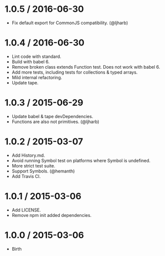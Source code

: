 1.0.5 / 2016-06-30
==================

  * Fix default export for CommonJS compatibility. (@ljharb)

1.0.4 / 2016-06-30
==================

  * Lint code with standard.
  * Build with babel 6.
  * Remove broken class extends Function test. Does not work with babel 6.
  * Add more tests, including tests for collections & typed arrays.
  * Mild internal refactoring.
  * Update tape.

1.0.3 / 2015-06-29
==================

  * Update babel & tape devDependencies.
  * Functions are also not primitives. (@ljharb)

1.0.2 / 2015-03-07
==================

  * Add History.md.
  * Avoid running Symbol test on platforms where Symbol is undefined.
  * More strict test suite.
  * Support Symbols. (@hemanth)
  * Add Travis CI.

1.0.1 / 2015-03-06
==================

  * Add LICENSE.
  * Remove npm init added dependencies.

1.0.0 / 2015-03-06
==================

  * Birth
